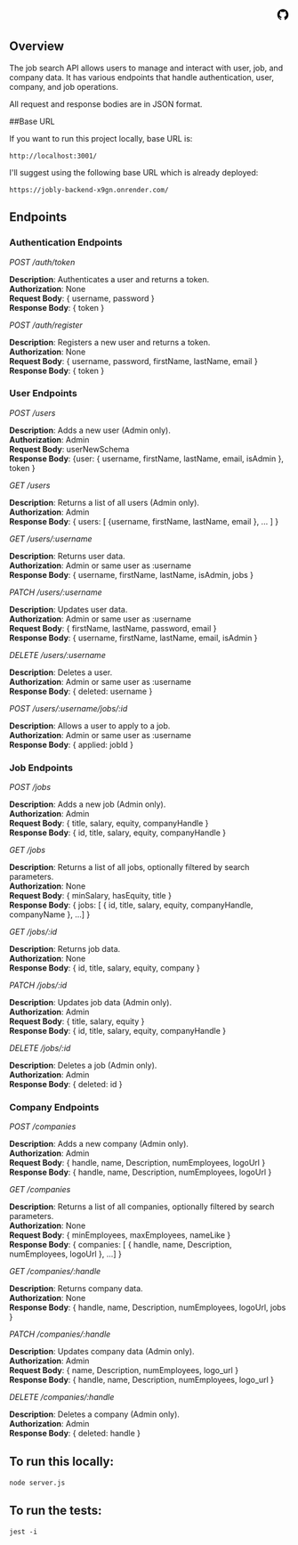 

<div align='right'>

[![Github](github.png)](https://github.com/coderhimanshu1/Job-Search-API)

</div>

## Overview

The job search API allows users to manage and interact with user, job, and company data. It has various endpoints that handle authentication, user, company, and job operations.

All request and response bodies are in JSON format.

##Base URL

If you want to run this project locally, base URL is:<br />

```
http://localhost:3001/
```

I'll suggest using the following base URL which is already deployed:

```
https://jobly-backend-x9gn.onrender.com/
```

## Endpoints

### Authentication Endpoints

_POST /auth/token_

**Description**: Authenticates a user and returns a token.<br />
**Authorization**: None<br />
**Request Body**: { username, password }<br />
**Response Body**: { token }<br />

_POST /auth/register_

**Description**: Registers a new user and returns a token.<br />
**Authorization**: None<br />
**Request Body**: { username, password, firstName, lastName, email }<br />
**Response Body**: { token }<br />

### User Endpoints

_POST /users_

**Description**: Adds a new user (Admin only).<br />
**Authorization**: Admin<br />
**Request Body**: userNewSchema<br />
**Response Body**: {user: { username, firstName, lastName, email, isAdmin }, token }

_GET /users_

**Description**: Returns a list of all users (Admin only).<br />
**Authorization**: Admin<br />
**Response Body**: { users: [ {username, firstName, lastName, email }, ... ] }<br />

_GET /users/:username_

**Description**: Returns user data.<br />
**Authorization**: Admin or same user as :username<br />
**Response Body**: { username, firstName, lastName, isAdmin, jobs }<br />

_PATCH /users/:username_

**Description**: Updates user data.<br />
**Authorization**: Admin or same user as :username<br />
**Request Body**: { firstName, lastName, password, email }<br />
**Response Body**: { username, firstName, lastName, email, isAdmin }<br />

_DELETE /users/:username_

**Description**: Deletes a user.<br />
**Authorization**: Admin or same user as :username<br />
**Response Body**: { deleted: username }<br />

_POST /users/:username/jobs/:id_

**Description**: Allows a user to apply to a job.<br />
**Authorization**: Admin or same user as :username<br />
**Response Body**: { applied: jobId }<br />

### Job Endpoints

_POST /jobs_

**Description**: Adds a new job (Admin only).<br />
**Authorization**: Admin<br />
**Request Body**: { title, salary, equity, companyHandle }<br />
**Response Body**: { id, title, salary, equity, companyHandle }<br />

_GET /jobs_

**Description**: Returns a list of all jobs, optionally filtered by search parameters.<br />
**Authorization**: None<br />
**Request Body**: { minSalary, hasEquity, title }<br />
**Response Body**: { jobs: [ { id, title, salary, equity, companyHandle, companyName }, ...] }<br />

_GET /jobs/:id_

**Description**: Returns job data.<br />
**Authorization**: None<br />
**Response Body**: { id, title, salary, equity, company }<br />

_PATCH /jobs/:id_

**Description**: Updates job data (Admin only).<br />
**Authorization**: Admin<br />
**Request Body**: { title, salary, equity }<br />
**Response Body**: { id, title, salary, equity, companyHandle }<br />

_DELETE /jobs/:id_

**Description**: Deletes a job (Admin only).<br />
**Authorization**: Admin<br />
**Response Body**: { deleted: id }<br />

### Company Endpoints

_POST /companies_

**Description**: Adds a new company (Admin only).<br />
**Authorization**: Admin<br />
**Request Body**: { handle, name, Description, numEmployees, logoUrl }<br />
**Response Body**: { handle, name, Description, numEmployees, logoUrl }<br />

_GET /companies_

**Description**: Returns a list of all companies, optionally filtered by search parameters.<br />
**Authorization**: None<br />
**Request Body**: { minEmployees, maxEmployees, nameLike }<br />
**Response Body**: { companies: [ { handle, name, Description, numEmployees, logoUrl }, ...] }<br />

_GET /companies/:handle_

**Description**: Returns company data.<br />
**Authorization**: None<br />
**Response Body**: { handle, name, Description, numEmployees, logoUrl, jobs }<br />

_PATCH /companies/:handle_

**Description**: Updates company data (Admin only).<br />
**Authorization**: Admin<br />
**Request Body**: { name, Description, numEmployees, logo_url }<br />
**Response Body**: { handle, name, Description, numEmployees, logo_url } <br />

_DELETE /companies/:handle_

**Description**: Deletes a company (Admin only).<br />
**Authorization**: Admin<br />
**Response Body**: { deleted: handle }<br />

## To run this locally:

    node server.js

## To run the tests:

    jest -i
